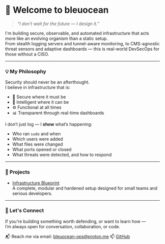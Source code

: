 # 👋 Welcome to bleuocean

> *“I don’t wait for the future — I design it.”*

I'm building secure, observable, and automated infrastructure that acts more like an evolving organism than a static setup.  
From stealth logging servers and tunnel-aware monitoring, to CMS-agnostic threat sensors and adaptive dashboards — this is real-world DevSecOps for those without a CISO.

---

### 💡 My Philosophy

Security should never be an afterthought.  
I believe in infrastructure that is:

- 🔐 Secure where it must be  
- 🧠 Intelligent where it can be  
- ⚙️ Functional at all times
- 📊 Transparent through real-time dashboards

I don’t just log — I **show** what’s happening:
- Who ran `sudo` and when  
- Which users were added  
- What files were changed  
- What ports opened or closed  
- What threats were detected, and how to respond


---

### 🔧 Projects

- [Infrastructure Blueprint](https://github.com/bleuocean/infrastructure-blueprint)  
  A complete, modular and hardened setup designed for small teams and serious developers.

---

### 🤝 Let's Connect

If you're building something worth defending, or want to learn how —  
I’m always open for conversation, collaboration, or code.

📬 Reach me via email: bleuocean-ops@proton.me
📫 [GitHub](https://github.com/bleuocean)
